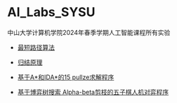 # AI_Labs_SYSU
中山大学计算机学院2024年春季学期人工智能课程所有实验

* [最短路径算法](https://github.com/doovvv/ai_labs_SYSU/tree/main/lab1)

* [归结原理](https://github.com/doovvv/ai_labs_SYSU/tree/main/lab2)

* [基于A\*和IDA\*的15 pullze求解程序](https://github.com/doovvv/ai_labs_SYSU/tree/main/lab3)

* [基于博弈树搜索 Alpha-beta剪枝的五子棋人机对弈程序](https://github.com/doovvv/ai_labs_SYSU/tree/main/lab4)

  